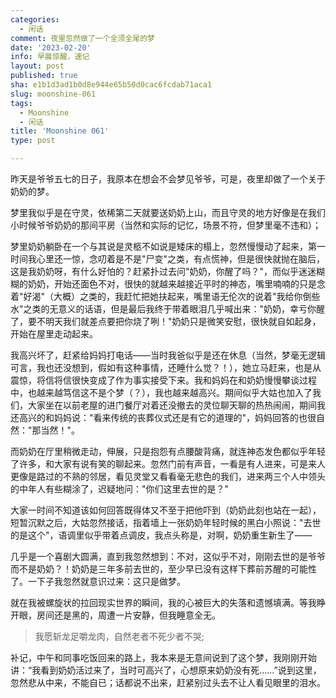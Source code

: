 ```yaml
---
categories:
  - 闲话
comment: 夜里忽然做了一个全须全尾的梦
date: '2023-02-20'
info: 早晨惊醒，速记
layout: post
published: true
sha: e1b1d3ad1b0d8e944e65b50d0cac6fcdab71aca1
slug: moonshine-061
tags:
  - Moonshine
  - 闲话
title: 'Moonshine 061'
type: post

---
```


昨天是爷爷五七的日子，我原本在想会不会梦见爷爷，可是，夜里却做了一个关于奶奶的梦。

梦里我似乎是在守灵，依稀第二天就要送奶奶上山，而且守灵的地方好像是在我们小时候爷爷奶奶的那间平房（当然和实际的记忆，场景不符，但梦里毫不违和）；

梦里奶奶躺卧在一个与其说是灵柩不如说是矮床的榻上，忽然慢慢动了起来，第一时间我心里还一惊，念叨着是不是"尸变"之类，有点慌神，但是很快就抛在脑后，这是我奶奶呀，有什么好怕的？赶紧扑过去问"奶奶，你醒了吗？"，而似乎迷迷糊糊的奶奶，开始还面色不对，很快的就越来越接近平时的神态，嘴里喃喃的只是念着"好渴"（大概）之类的，我赶忙把她扶起来，嘴里语无伦次的说着"我给你倒些水"之类的无意义的话语，但是最后我终于带着眼泪几乎喊出来："奶奶，幸亏你醒了，要不明天我们就差点要把你烧了咧！"奶奶只是微笑安慰，很快就自如起身，开始在屋里走动起来。

我高兴坏了，赶紧给妈妈打电话——当时我爸似乎是还在休息（当然，梦毫无逻辑可言，我也还没想到，假如有这种事情，还睡什么觉？！），她立马赶来，也是从震惊，将信将信很快变成了作为事实接受下来。我和妈妈在和奶奶慢慢攀谈过程中，也越来越笃信这不是个梦（？），我也越来越高兴。期间似乎大姑也加入了我们，大家坐在以前老屋的进门餐厅对着还没撤去的灵位聊天聊的热热闹闹，期间我还高兴的和妈妈说："看来传统的丧葬仪式还是有它的道理的"，妈妈回答的也很自然："那当然！"。

而奶奶在厅里稍微走动，伸展，只是抱怨有点腰酸背痛，就连神态发色都似乎年轻了许多，和大家有说有笑的聊起来。忽然门前有声音，一看是有人进来，可是来人更像是路过的不熟的邻居，看见灵堂又看看毫无悲色的我们，进来两三个人中领头的中年人有些糊涂了，迟疑地问："你们这里去世的是？"

大家一时间不知道该如何回答既得体又不至于把他吓到（奶奶此刻也站在一起），短暂沉默之后，大姑忽然接话，指着墙上一张奶奶年轻时候的黑白小照说："去世的是这个"，语调里似乎带着点调皮，我点头称是，对啊，奶奶重生新生了——

几乎是一个喜剧大圆满，直到我忽然想到：不对，这似乎不对，刚刚去世的是爷爷而不是奶奶？！奶奶是三年多前去世的，至少早已没有这样下葬前苏醒的可能性了。一下子我忽然就意识过来：这只是做梦。

就在我被螺旋状的拉回现实世界的瞬间，我的心被巨大的失落和遗憾填满。等我睁开眼，房间还是黑的，周遭一片安静，但我睡意全无。

> 我愿斩龙足嚼龙肉，自然老者不死少者不哭;

补记，中午和同事吃饭回来的路上，我本来是无意间说到了这个梦，我刚刚开始讲：“我看到奶奶活过来了，当时可高兴了，心想原来奶奶没有死……”说到这里，忽然悲从中来，不能自已；话都说不出来，赶紧别过头去不让人看见眼里的泪水。
